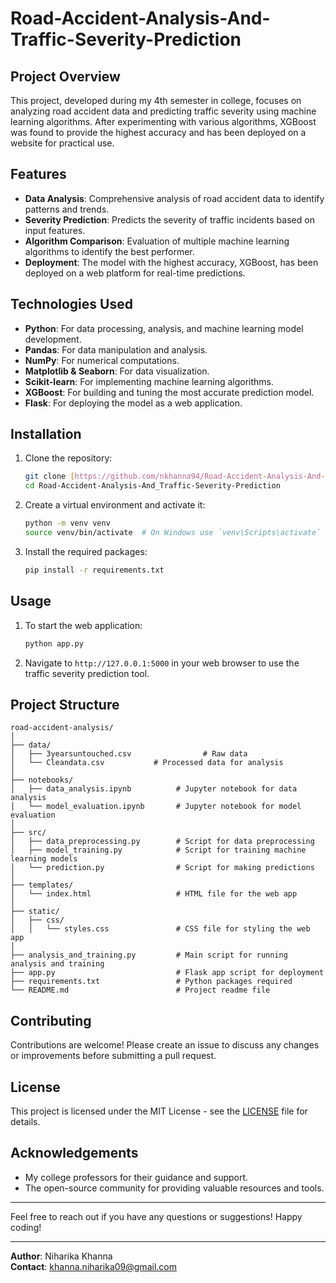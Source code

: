 # Road-Accident-Analysis-And-Traffic-Severity-Prediction

## Project Overview

This project, developed during my 4th semester in college, focuses on analyzing road accident data and predicting traffic severity using machine learning algorithms. After experimenting with various algorithms, XGBoost was found to provide the highest accuracy and has been deployed on a website for practical use.

## Features

- **Data Analysis**: Comprehensive analysis of road accident data to identify patterns and trends.
- **Severity Prediction**: Predicts the severity of traffic incidents based on input features.
- **Algorithm Comparison**: Evaluation of multiple machine learning algorithms to identify the best performer.
- **Deployment**: The model with the highest accuracy, XGBoost, has been deployed on a web platform for real-time predictions.

## Technologies Used

- **Python**: For data processing, analysis, and machine learning model development.
- **Pandas**: For data manipulation and analysis.
- **NumPy**: For numerical computations.
- **Matplotlib & Seaborn**: For data visualization.
- **Scikit-learn**: For implementing machine learning algorithms.
- **XGBoost**: For building and tuning the most accurate prediction model.
- **Flask**: For deploying the model as a web application.

## Installation

1. Clone the repository:
    ```bash
    git clone [https://github.com/nkhanna94/Road-Accident-Analysis-And-Traffic-Severity-Prediction.git](https://github.com/nkhanna94/Road-Accident-Analysis-And-Traffic-Severity-Prediction)
    cd Road-Accident-Analysis-And_Traffic-Severity-Prediction
    ```

2. Create a virtual environment and activate it:
    ```bash
    python -m venv venv
    source venv/bin/activate  # On Windows use `venv\Scripts\activate`
    ```

3. Install the required packages:
    ```bash
    pip install -r requirements.txt
    ```

## Usage

1. To start the web application:
    ```bash
    python app.py
    ```

2. Navigate to `http://127.0.0.1:5000` in your web browser to use the traffic severity prediction tool.

## Project Structure

```
road-accident-analysis/
│
├── data/
│   ├── 3yearsuntouched.csv                # Raw data
│   └── Cleandata.csv           # Processed data for analysis
│
├── notebooks/
│   ├── data_analysis.ipynb          # Jupyter notebook for data analysis
│   └── model_evaluation.ipynb       # Jupyter notebook for model evaluation
│
├── src/
│   ├── data_preprocessing.py        # Script for data preprocessing
│   ├── model_training.py            # Script for training machine learning models
│   └── prediction.py                # Script for making predictions
│
├── templates/
│   └── index.html                   # HTML file for the web app
│
├── static/
│   ├── css/
│   │   └── styles.css               # CSS file for styling the web app
│
├── analysis_and_training.py         # Main script for running analysis and training
├── app.py                           # Flask app script for deployment
├── requirements.txt                 # Python packages required
└── README.md                        # Project readme file
```

## Contributing

Contributions are welcome! Please create an issue to discuss any changes or improvements before submitting a pull request.

## License

This project is licensed under the MIT License - see the [LICENSE](LICENSE) file for details.

## Acknowledgements

- My college professors for their guidance and support.
- The open-source community for providing valuable resources and tools.

---

Feel free to reach out if you have any questions or suggestions! Happy coding!

---

**Author**: Niharika Khanna  
**Contact**: khanna.niharika09@gmail.com


